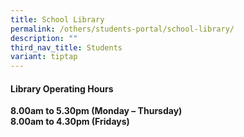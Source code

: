 ```yaml
---
title: School Library
permalink: /others/students-portal/school-library/
description: ""
third_nav_title: Students
variant: tiptap
---
```

<h4>Library Operating Hours&nbsp;</h4>
<p><strong>8.00am to 5.30pm (Monday – Thursday)</strong> 
<br><strong>8.00am to 4.30pm (Fridays)</strong>
</p>
<p></p>